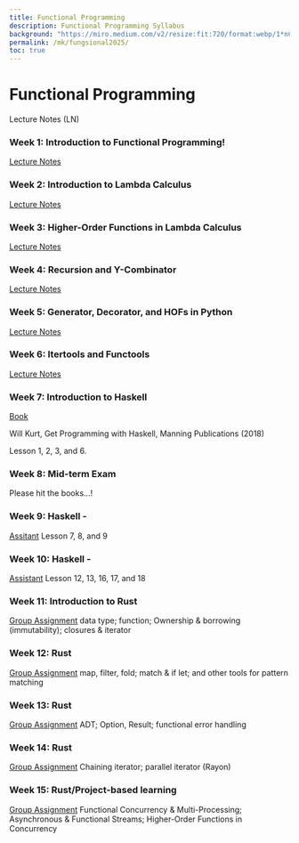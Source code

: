 ```yaml
---
title: Functional Programming
description: Functional Programming Syllabus
background: "https://miro.medium.com/v2/resize:fit:720/format:webp/1*nCX6bsSNUF_v2hFKgnaQIA.png"
permalink: /mk/fungsional2025/
toc: true
---
```

# Functional Programming

Lecture Notes (LN)

### Week 1: Introduction to Functional Programming!
[Lecture Notes](https://gusti-alfarisy.github.io/blog/2025/ln1-fp-introduction/)

### Week 2: Introduction to Lambda Calculus
[Lecture Notes](https://gusti-alfarisy.github.io/blog/2025/ln2-fp-lambda-calculus/)

### Week 3: Higher-Order Functions in Lambda Calculus
[Lecture Notes](https://gusti-alfarisy.github.io/blog/2025/ln3-fp-hop-lambda-calculus/)

### Week 4: Recursion and Y-Combinator
[Lecture Notes](https://gusti-alfarisy.github.io/blog/2025/ln4-fp-recursion/)

### Week 5: Generator, Decorator, and HOFs in Python
[Lecture Notes](https://gusti-alfarisy.github.io/blog/2025/ln5-functional-programming-python/)

### Week 6: Itertools and Functools
[Lecture Notes](https://gusti-alfarisy.github.io/blog/2025/ln6-fp-itertools-functools/)

### Week 7: Introduction to Haskell
[Book](#week-7-introduction-to-haskell)

Will Kurt, Get Programming with Haskell, Manning Publications (2018)

Lesson 1, 2, 3, and 6.

### Week 8: Mid-term Exam
Please hit the books...!

### Week 9: Haskell - 
[Assitant]() Lesson 7, 8, and 9

### Week 10: Haskell -
[Assistant]() Lesson 12, 13, 16, 17, and 18

### Week 11: Introduction to Rust
[Group Assignment]() data type; function; Ownership & borrowing (immutability); closures & iterator

### Week 12: Rust
[Group Assignment]() map, filter, fold; match & if let; and other tools for pattern matching

### Week 13: Rust
[Group Assignment]() ADT; Option, Result; functional error handling 

### Week 14: Rust
[Group Assignment]() Chaining iterator; parallel iterator (Rayon)

### Week 15: Rust/Project-based learning
[Group Assignment]() Functional Concurrency & Multi-Processing; Asynchronous & Functional Streams; Higher-Order Functions in Concurrency

